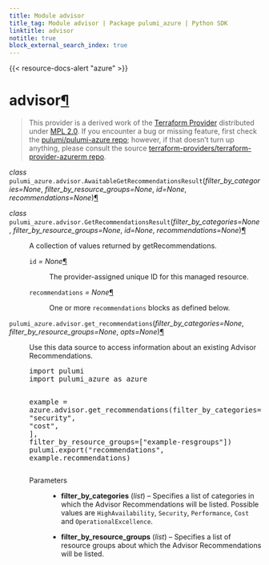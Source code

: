 ```yaml
---
title: Module advisor
title_tag: Module advisor | Package pulumi_azure | Python SDK
linktitle: advisor
notitle: true
block_external_search_index: true
---
```


{{< resource-docs-alert "azure" >}}

<div class="section" id="advisor">
<h1>advisor<a class="headerlink" href="#advisor" title="Permalink to this headline">¶</a></h1>
<blockquote>
<div><p>This provider is a derived work of the <a class="reference external" href="https://github.com/terraform-providers/terraform-provider-azurerm">Terraform Provider</a> distributed under
<a class="reference external" href="https://www.mozilla.org/en-US/MPL/2.0/">MPL 2.0</a>. If you encounter a bug or missing feature, first check the
<a class="reference external" href="https://github.com/pulumi/pulumi-azure/issues">pulumi/pulumi-azure repo</a>; however, if that doesn’t turn up
anything, please consult the source <a class="reference external" href="https://github.com/terraform-providers/terraform-provider-azurerm/issues">terraform-providers/terraform-provider-azurerm repo</a>.</p>
</div></blockquote>
<span class="target" id="module-pulumi_azure.advisor"></span><dl class="py class">
<dt id="pulumi_azure.advisor.AwaitableGetRecommendationsResult">
<em class="property">class </em><code class="sig-prename descclassname">pulumi_azure.advisor.</code><code class="sig-name descname">AwaitableGetRecommendationsResult</code><span class="sig-paren">(</span><em class="sig-param"><span class="n">filter_by_categories</span><span class="o">=</span><span class="default_value">None</span></em>, <em class="sig-param"><span class="n">filter_by_resource_groups</span><span class="o">=</span><span class="default_value">None</span></em>, <em class="sig-param"><span class="n">id</span><span class="o">=</span><span class="default_value">None</span></em>, <em class="sig-param"><span class="n">recommendations</span><span class="o">=</span><span class="default_value">None</span></em><span class="sig-paren">)</span><a class="headerlink" href="#pulumi_azure.advisor.AwaitableGetRecommendationsResult" title="Permalink to this definition">¶</a></dt>
<dd></dd></dl>

<dl class="py class">
<dt id="pulumi_azure.advisor.GetRecommendationsResult">
<em class="property">class </em><code class="sig-prename descclassname">pulumi_azure.advisor.</code><code class="sig-name descname">GetRecommendationsResult</code><span class="sig-paren">(</span><em class="sig-param"><span class="n">filter_by_categories</span><span class="o">=</span><span class="default_value">None</span></em>, <em class="sig-param"><span class="n">filter_by_resource_groups</span><span class="o">=</span><span class="default_value">None</span></em>, <em class="sig-param"><span class="n">id</span><span class="o">=</span><span class="default_value">None</span></em>, <em class="sig-param"><span class="n">recommendations</span><span class="o">=</span><span class="default_value">None</span></em><span class="sig-paren">)</span><a class="headerlink" href="#pulumi_azure.advisor.GetRecommendationsResult" title="Permalink to this definition">¶</a></dt>
<dd><p>A collection of values returned by getRecommendations.</p>
<dl class="py attribute">
<dt id="pulumi_azure.advisor.GetRecommendationsResult.id">
<code class="sig-name descname">id</code><em class="property"> = None</em><a class="headerlink" href="#pulumi_azure.advisor.GetRecommendationsResult.id" title="Permalink to this definition">¶</a></dt>
<dd><p>The provider-assigned unique ID for this managed resource.</p>
</dd></dl>

<dl class="py attribute">
<dt id="pulumi_azure.advisor.GetRecommendationsResult.recommendations">
<code class="sig-name descname">recommendations</code><em class="property"> = None</em><a class="headerlink" href="#pulumi_azure.advisor.GetRecommendationsResult.recommendations" title="Permalink to this definition">¶</a></dt>
<dd><p>One or more <code class="docutils literal notranslate"><span class="pre">recommendations</span></code> blocks as defined below.</p>
</dd></dl>

</dd></dl>

<dl class="py function">
<dt id="pulumi_azure.advisor.get_recommendations">
<code class="sig-prename descclassname">pulumi_azure.advisor.</code><code class="sig-name descname">get_recommendations</code><span class="sig-paren">(</span><em class="sig-param"><span class="n">filter_by_categories</span><span class="o">=</span><span class="default_value">None</span></em>, <em class="sig-param"><span class="n">filter_by_resource_groups</span><span class="o">=</span><span class="default_value">None</span></em>, <em class="sig-param"><span class="n">opts</span><span class="o">=</span><span class="default_value">None</span></em><span class="sig-paren">)</span><a class="headerlink" href="#pulumi_azure.advisor.get_recommendations" title="Permalink to this definition">¶</a></dt>
<dd><p>Use this data source to access information about an existing Advisor Recommendations.</p>
<div class="highlight-python notranslate"><div class="highlight"><pre><span></span><span class="kn">import</span> <span class="nn">pulumi</span>
<span class="kn">import</span> <span class="nn">pulumi_azure</span> <span class="k">as</span> <span class="nn">azure</span>

<span class="n">example</span> <span class="o">=</span> <span class="n">azure</span><span class="o">.</span><span class="n">advisor</span><span class="o">.</span><span class="n">get_recommendations</span><span class="p">(</span><span class="n">filter_by_categories</span><span class="o">=</span><span class="p">[</span>
        <span class="s2">&quot;security&quot;</span><span class="p">,</span>
        <span class="s2">&quot;cost&quot;</span><span class="p">,</span>
    <span class="p">],</span>
    <span class="n">filter_by_resource_groups</span><span class="o">=</span><span class="p">[</span><span class="s2">&quot;example-resgroups&quot;</span><span class="p">])</span>
<span class="n">pulumi</span><span class="o">.</span><span class="n">export</span><span class="p">(</span><span class="s2">&quot;recommendations&quot;</span><span class="p">,</span> <span class="n">example</span><span class="o">.</span><span class="n">recommendations</span><span class="p">)</span>
</pre></div>
</div>
<dl class="field-list simple">
<dt class="field-odd">Parameters</dt>
<dd class="field-odd"><ul class="simple">
<li><p><strong>filter_by_categories</strong> (<em>list</em>) – Specifies a list of categories in which the Advisor Recommendations will be listed. Possible values are <code class="docutils literal notranslate"><span class="pre">HighAvailability</span></code>, <code class="docutils literal notranslate"><span class="pre">Security</span></code>, <code class="docutils literal notranslate"><span class="pre">Performance</span></code>, <code class="docutils literal notranslate"><span class="pre">Cost</span></code> and <code class="docutils literal notranslate"><span class="pre">OperationalExcellence</span></code>.</p></li>
<li><p><strong>filter_by_resource_groups</strong> (<em>list</em>) – Specifies a list of resource groups about which the Advisor Recommendations will be listed.</p></li>
</ul>
</dd>
</dl>
</dd></dl>

</div>
